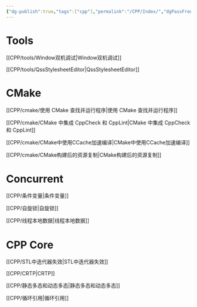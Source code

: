 ```yaml
---
{"dg-publish":true,"tags":["cpp"],"permalink":"/CPP/Index/","dgPassFrontmatter":true}
---
```


# Tools

[[CPP/tools/Window双机调试\|Window双机调试]]

[[CPP/tools/QssStylesheetEditor\|QssStylesheetEditor]]


# CMake

[[CPP/cmake/使用 CMake 查找并运行程序\|使用 CMake 查找并运行程序]]

[[CPP/cmake/CMake 中集成 CppCheck 和 CppLint\|CMake 中集成 CppCheck 和 CppLint]]

[[CPP/cmake/CMake中使用CCache加速编译\|CMake中使用CCache加速编译]]

[[CPP/cmake/CMake构建后的资源复制\|CMake构建后的资源复制]]


# Concurrent

[[CPP/条件变量\|条件变量]]

[[CPP/自旋锁\|自旋锁]]

[[CPP/线程本地数据\|线程本地数据]]


# CPP Core

[[CPP/STL中迭代器失效\|STL中迭代器失效]]

[[CPP/CRTP\|CRTP]]

[[CPP/静态多态和动态多态\|静态多态和动态多态]]

[[CPP/循环引用\|循环引用]]

